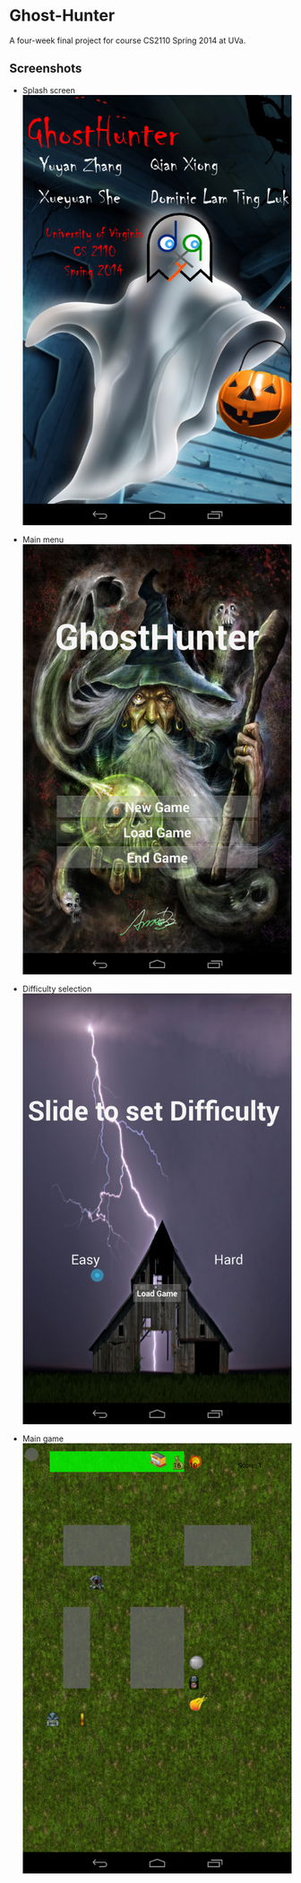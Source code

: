 Ghost-Hunter
============

A four-week final project for course CS2110 Spring 2014 at UVa.

## Screenshots

- Splash screen
![Splash screen img](screenshots/splash_screen.png)

- Main menu
![Main menu img](screenshots/main_menu.png)

- Difficulty selection
![Difficulty selection img](screenshots/difficulty_selection.png)

- Main game
![Main game img](screenshots/main_game.png)
